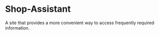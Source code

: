 # Shop-Assistant
A site that provides a more convenient way to access frequently required information.
